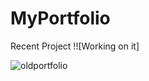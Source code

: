 # MyPortfolio
Recent Project !![Working on it] 

![oldportfolio](https://cloud.githubusercontent.com/assets/17050470/17117361/c435dbd4-5289-11e6-88cd-af58aedc13e0.png)
